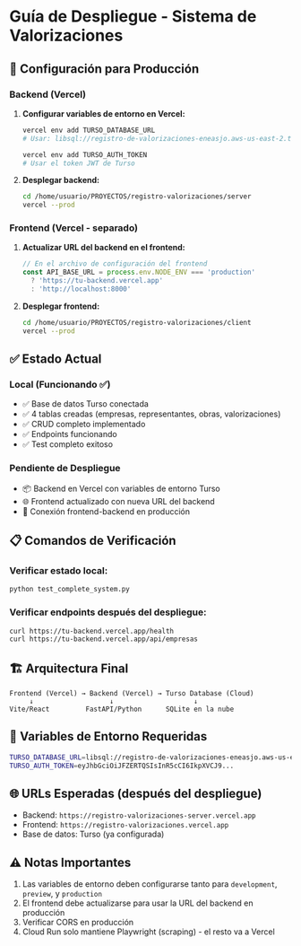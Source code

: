 # Guía de Despliegue - Sistema de Valorizaciones

## 🚀 Configuración para Producción

### Backend (Vercel)

1. **Configurar variables de entorno en Vercel:**
   ```bash
   vercel env add TURSO_DATABASE_URL
   # Usar: libsql://registro-de-valorizaciones-eneasjo.aws-us-east-2.turso.io
   
   vercel env add TURSO_AUTH_TOKEN
   # Usar el token JWT de Turso
   ```

2. **Desplegar backend:**
   ```bash
   cd /home/usuario/PROYECTOS/registro-valorizaciones/server
   vercel --prod
   ```

### Frontend (Vercel - separado)

1. **Actualizar URL del backend en el frontend:**
   ```javascript
   // En el archivo de configuración del frontend
   const API_BASE_URL = process.env.NODE_ENV === 'production' 
     ? 'https://tu-backend.vercel.app' 
     : 'http://localhost:8000'
   ```

2. **Desplegar frontend:**
   ```bash
   cd /home/usuario/PROYECTOS/registro-valorizaciones/client
   vercel --prod
   ```

## ✅ Estado Actual

### Local (Funcionando ✅)
- ✅ Base de datos Turso conectada
- ✅ 4 tablas creadas (empresas, representantes, obras, valorizaciones)
- ✅ CRUD completo implementado
- ✅ Endpoints funcionando
- ✅ Test completo exitoso

### Pendiente de Despliegue
- 📦 Backend en Vercel con variables de entorno Turso
- 🌐 Frontend actualizado con nueva URL del backend
- 🔗 Conexión frontend-backend en producción

## 📋 Comandos de Verificación

### Verificar estado local:
```bash
python test_complete_system.py
```

### Verificar endpoints después del despliegue:
```bash
curl https://tu-backend.vercel.app/health
curl https://tu-backend.vercel.app/api/empresas
```

## 🏗️ Arquitectura Final

```
Frontend (Vercel) → Backend (Vercel) → Turso Database (Cloud)
     ↓                   ↓                    ↓
Vite/React         FastAPI/Python      SQLite en la nube
```

## 🔑 Variables de Entorno Requeridas

```bash
TURSO_DATABASE_URL=libsql://registro-de-valorizaciones-eneasjo.aws-us-east-2.turso.io
TURSO_AUTH_TOKEN=eyJhbGciOiJFZERTQSIsInR5cCI6IkpXVCJ9...
```

## 🌐 URLs Esperadas (después del despliegue)

- Backend: `https://registro-valorizaciones-server.vercel.app`
- Frontend: `https://registro-valorizaciones.vercel.app`
- Base de datos: Turso (ya configurada)

## ⚠️ Notas Importantes

1. Las variables de entorno deben configurarse tanto para `development`, `preview`, y `production`
2. El frontend debe actualizarse para usar la URL del backend en producción
3. Verificar CORS en producción
4. Cloud Run solo mantiene Playwright (scraping) - el resto va a Vercel